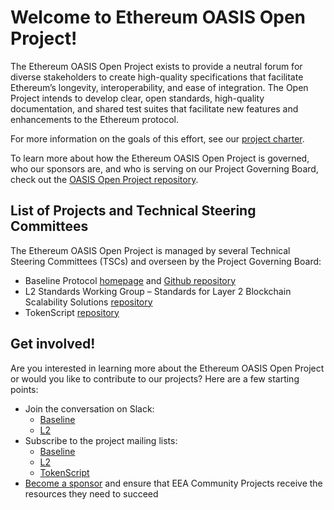 

# Welcome to Ethereum OASIS Open Project!

The Ethereum OASIS Open Project exists to provide a neutral forum for diverse stakeholders to create high-quality specifications that facilitate Ethereum’s longevity, interoperability, and ease of integration. The Open Project intends to develop clear, open standards, high-quality documentation, and shared test suites that facilitate new features and enhancements to the Ethereum protocol.

For more information on the goals of this effort, see our [project charter](https://github.com/ethereum-oasis-op/oasis-open-project/blob/main/PROJECT_CHARTER.md).

To learn more about how the Ethereum OASIS Open Project is governed, who our sponsors are, and who is serving on our Project Governing Board, check out the [OASIS Open Project repository](https://github.com/ethereum-oasis-op/oasis-open-project).


## List of Projects and Technical Steering Committees
The Ethereum OASIS Open Project is managed by several Technical Steering Committees (TSCs) and overseen by the Project Governing Board:

* Baseline Protocol [homepage](https://www.baseline-protocol.org/) and [Github repository](https://github.com/ethereum-oasis-op/baseline)
* L2 Standards Working Group – Standards for Layer 2 Blockchain Scalability Solutions [repository](https://github.com/ethereum-oasis-op/L2)
* TokenScript [repository](https://github.com/ethereum-oasis-op/tokenscript)


## Get involved!
Are you interested in learning more about the Ethereum OASIS Open Project or would you like to contribute to our projects? Here are a few starting points:

* Join the conversation on Slack:
	* [Baseline](https://join.slack.com/t/ethereum-baseline/shared_invite/zt-22evmy85e-PONDIImP6CTDMtZyAkhsmw)
	* [L2](https://join.slack.com/t/eeacommunityp-kte2307/shared_invite/zt-1qyb6xi90-85TS9xpU~XG8cK0Feeoofg)
* Subscribe to the project mailing lists: 
	* [Baseline](https://lists.oasis-open-projects.org/g/baseline/topics)
	* [L2](https://lists.oasis-open-projects.org/g/eea-cp-l2/topics)
	* [TokenScript](https://lists.oasis-open-projects.org/g/eea-cp-tokenscript/topics)
* [Become a sponsor](https://www.oasis-open.org/join-an-open-project/) and ensure that EEA Community Projects receive the resources they need to succeed

